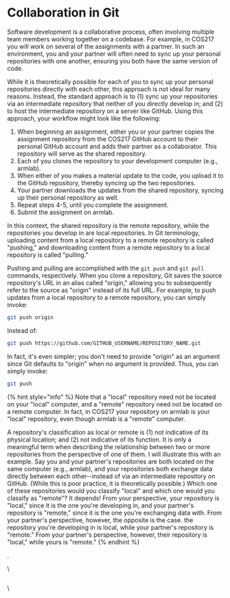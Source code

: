 # Collaboration in Git

Software development is a collaborative process, often involving multiple team members working together on a codebase. For example, in COS217 you will work on several of the assignments with a partner. In such an environment, you and your partner will often need to sync up your personal repositories with one another, ensuring you both have the same version of code.&#x20;

While it is theoretically possible for each of you to sync up your personal repositories directly with each other, this approach is not ideal for many reasons. Instead, the standard approach is to (1) sync up your repositories via an intermediate repository that neither of you directly develop in; and (2) to host the intermediate repository on a server like GitHub. Using this approach, your workflow might look like the following:

1. When beginning an assignment, either you or your partner copies the assignment repository from the COS217 GitHub account to their personal GitHub account and adds their partner as a collaborator. This repository will serve as the shared repository. &#x20;
2. Each of you clones the repository to your development computer (e.g., armlab).&#x20;
3. When either of you makes a material update to the code, you upload it to the GitHub repository, thereby syncing up the two repositories.&#x20;
4. Your partner downloads the updates from the shared repository, syncing up their personal repository as well. &#x20;
5. Repeat steps 4-5, until you complete the assignment.&#x20;
6. Submit the assignment on armlab.&#x20;

In this context, the shared repository is the remote repository, while the repositories you develop in are local repositories. In Git terminology, uploading content from a local repository to a remote repository is called "pushing," and downloading content from a remote repository to a local repository is called "pulling."

Pushing and pulling are accomplished with the `git push` and `git pull` commands, respectively. When you clone a repository, Git saves the source repository's URL in an alias called "origin," allowing you to subsequently refer to the source as "origin" instead of its full URL. For example, to push updates from a local repository to a remote repository, you can simply invoke:

```bash
git push origin 
```

Instead of:

```bash
git push https://github.com/GITHUB_USERNAME/REPOSITORY_NAME.git
```

In fact, it's even simpler; you don't need to provide "origin" as an argument since Git defaults to "origin" when no argument is provided. Thus, you can simply invoke:

```bash
git push
```



{% hint style="info" %}
Note that a "local" repository need not be located on your "local" computer, and a "remote" repository need not be located on a remote computer. In fact, in COS217 your repository on armlab is your "local" repository, even though armlab is a "remote" computer.&#x20;

A repository's classification as local or remote is (1) not indicative of its physical location; and (2) not indicative of its function. It is only a meaningful term when describing the relationship between two or more repositories from the perspective of one of them. I will illustrate this with an example. Say you and your partner's repositories are both located on the same computer (e.g., armlab), and your repositories both exchange data directly between each other--instead of via an intermediate repository on GitHub. (While this is poor practice, it is theoretically possible.) Which one of these repositories would you classify "local" and which one would you classify as "remote"? It depends! From your perspective, your repository is "local," since it is the one you're developing in, and your partner's repository is "remote," since it is the one you're exchanging data with. From your partner's perspective, however, the opposite is the case. the repository you're developing in is local, while your partner's repository is "remote." From your partner's perspective, however, their repository is "local," while yours is "remote."&#x20;
{% endhint %}



.&#x20;



&#x20;

\


<figure><img src="https://lh5.googleusercontent.com/V9qWq02Y1cNgFrJKH5LB3BcAxF-Xe1QMtuvWCbjiznxzTey1kIhW_wEsGdB4tQQNLdqAi7yFMpLGMy7yldDIeTsw8QUmghasKX6l7_VI6wkNI949454pPaCf8OnblwbH4Ma8l5FiiTYpxZYLA4GFTtU" alt=""><figcaption></figcaption></figure>



\
